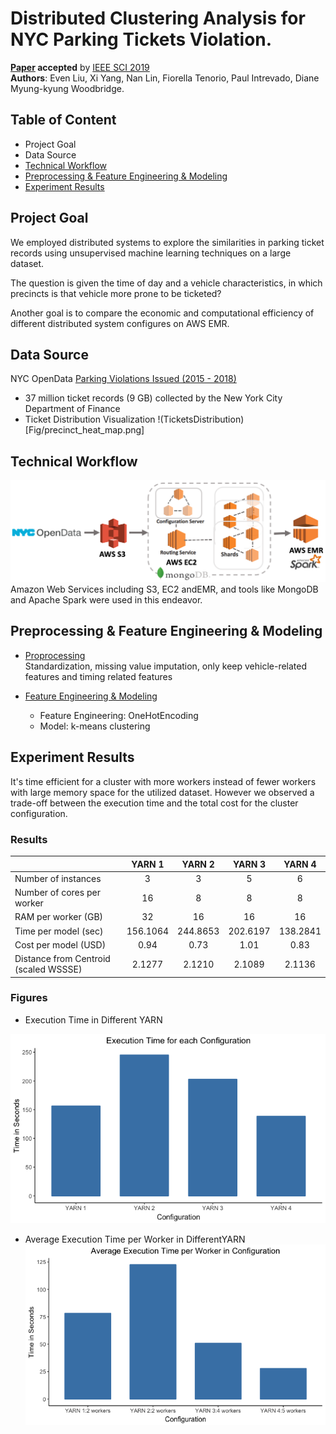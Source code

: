 # Distributed Clustering Analysis for NYC Parking Tickets Violation. 

**[Paper]() accepted** by [IEEE SCI 2019](http://www.smart-world.org/2019/sci/)       
**Authors**: Even Liu, Xi Yang, Nan Lin, Fiorella Tenorio, Paul Intrevado, Diane Myung-kyung Woodbridge.  

## Table of Content
- Project Goal
- Data Source
- [Technical Workflow](#Workflow)
- [Preprocessing & Feature Engineering & Modeling](#Preprocessing)
- [Experiment Results](#Experiment-Results)

## Project Goal
We employed distributed systems to explore the similarities in parking ticket records using unsupervised  machine  learning  techniques  on  a  large  dataset.    
   
The question is given the time of day and a vehicle characteristics, in which precincts is that vehicle more prone to be ticketed?    
   
Another goal is to compare the economic and computational efficiency of different distributed system configures on AWS EMR.   

## Data Source
NYC OpenData [Parking Violations Issued (2015 - 2018)](https://data.cityofnewyork.us/City-Government/Parking-Violations-Issued-Fiscal-Year-2015/c284-tqph)         
- 37 million ticket records (9 GB) collected by the New York City Department of Finance    
- Ticket Distribution Visualization
!(TicketsDistribution)[Fig/precinct_heat_map.png]      
   
## Technical Workflow<a name="Workflow"/>          
             
![system_workflow](Fig/system_workflow.png)      
Amazon Web Services including S3, EC2 andEMR,  and  tools  like  MongoDB  and  Apache  Spark  were  used in  this  endeavor.

## Preprocessing & Feature Engineering & Modeling<a name="Preprocessing"/>

- [Proprocessing](data_cleaning.py)       
Standardization, missing value imputation, only keep vehicle-related features and timing related features  

- [Feature Engineering & Modeling](FeatureEngineering_Modeling.py)  
	- Feature Engineering: OneHotEncoding
	- Model: k-means clustering   

## Experiment Results <a name="Experiment-Results"/>
    
It's  time  efficient  for  a  cluster  with  more  workers  instead of fewer workers with large memory space for the utilized dataset. However we observed a trade-off between the execution time and  the  total  cost  for  the  cluster  configuration.     
       
### Results
       
|    |YARN 1|YARN 2|YARN 3|YARN 4|
|:---|:----:|:----:|:----:|:----:|
|Number of instances|3 |3 |5 |6 |
|Number of cores per worker|16 | 8 | 8 | 8 |
|RAM per worker (GB)| 32 | 16 | 16 | 16 |
|Time per model (sec)| 156.1064 | 244.8653 | 202.6197 | 138.2841 |
|Cost per model (USD)| 0.94 | 0.73 | 1.01 | 0.83 |
|Distance from Centroid (scaled WSSSE) | 2.1277 | 2.1210 | 2.1089 | 2.1136 |
          
### Figures   
     
- Execution Time in Different YARN         
      
![ExecutionTime](Fig/ExecutionTime.png)
      
- Average  Execution  Time  per  Worker  in  DifferentYARN   
![AvgExecutionTime](Fig/ExecutionTimeperWorker.png)       
        
